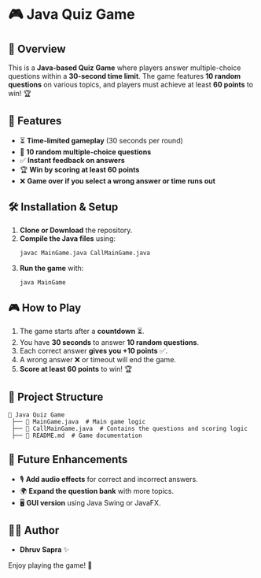 # 🎮 Java Quiz Game

## 📌 Overview
This is a **Java-based Quiz Game** where players answer multiple-choice questions within a **30-second time limit**. The game features **10 random questions** on various topics, and players must achieve at least **60 points** to win! 🏆

## 🚀 Features
- ⏳ **Time-limited gameplay** (30 seconds per round)
- 🎯 **10 random multiple-choice questions**
- ✅ **Instant feedback on answers**
- 🏆 **Win by scoring at least 60 points**
- ❌ **Game over if you select a wrong answer or time runs out**

## 🛠️ Installation & Setup
1. **Clone or Download** the repository.
2. **Compile the Java files** using:
   ```sh
   javac MainGame.java CallMainGame.java
   ```
3. **Run the game** with:
   ```sh
   java MainGame
   ```

## 🎮 How to Play
1. The game starts after a **countdown** ⏳.
2. You have **30 seconds** to answer **10 random questions**.
3. Each correct answer **gives you +10 points** ✅.
4. A wrong answer ❌ or timeout will end the game.
5. **Score at least 60 points** to win! 🏆

## 📂 Project Structure
```
📁 Java Quiz Game
 ├── 📄 MainGame.java  # Main game logic
 ├── 📄 CallMainGame.java  # Contains the questions and scoring logic
 ├── 📄 README.md  # Game documentation
```

## 📝 Future Enhancements
- 🎙️ **Add audio effects** for correct and incorrect answers.
- 🌍 **Expand the question bank** with more topics.
- 🖥️ **GUI version** using Java Swing or JavaFX.

## 👨‍💻 Author
- **Dhruv Sapra** ✨

Enjoy playing the game! 🎉

